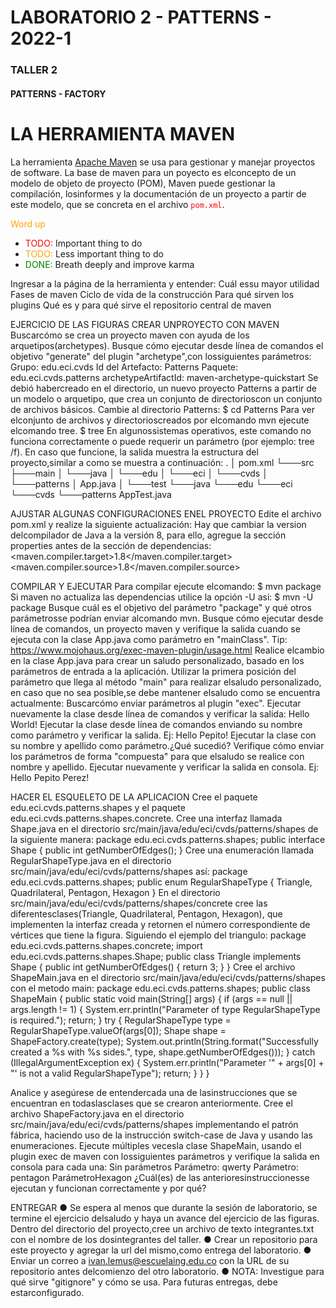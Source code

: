<style>
r { color: Red }
o { color: Orange }
g { color: Green }
</style>

# LABORATORIO 2 - PATTERNS - 2022-1

### TALLER 2
#### PATTERNS - FACTORY

# LA HERRAMIENTA MAVEN
La herramienta [Apache Maven](https://maven.apache.org/what-is-maven.html) se usa para gestionar y manejar proyectos de software. La base de maven para un poyecto es elconcepto de un modelo de
objeto de proyecto (POM), Maven puede gestionar la compilación, losinformes y la documentación de un proyecto a partir de este modelo, que se concreta en
el archivo <span style="color:red">`pom.xml`</span>.

<span style="color:orange;">Word up</span>
- <r>TODO:</r> Important thing to do
- <o>TODO:</o> Less important thing to do
- <g>DONE:</g> Breath deeply and improve karma

Ingresar a la página de la herramienta y entender:
Cuál essu mayor utilidad
Fases de maven
Ciclo de vida de la construcción
Para qué sirven los plugins
Qué es y para qué sirve el repositorio central de maven

EJERCICIO DE LAS FIGURAS
CREAR UNPROYECTO CON MAVEN
Buscarcómo se crea un proyecto maven con ayuda de los arquetipos(archetypes).
Busque cómo ejecutar desde línea de comandos el objetivo "generate" del plugin "archetype",con lossiguientes
parámetros: Grupo: edu.eci.cvds
Id del Artefacto: Patterns
Paquete: edu.eci.cvds.patterns
archetypeArtifactId: maven-archetype-quickstart
Se debió habercreado en el directorio, un nuevo proyecto Patterns a partir de un modelo o arquetipo, que crea un conjunto de directorioscon un conjunto
de archivos básicos.
Cambie al directorio Patterns:
$ cd Patterns
Para ver elconjunto de archivos y directorioscreados por elcomando mvn ejecute elcomando tree.
$ tree
En algunossistemas operativos, este comando no funciona correctamente o puede requerir un parámetro (por ejemplo: tree /f). En caso que funcione, la
salida muestra la estructura del proyecto,similar a como se muestra a continuación:
.
│ pom.xml
└───src
├───main
│ └───java
│ └───edu
│ └───eci
│ └───cvds
│ └───patterns
│ App.java
│
└───test
└───java
└───edu
└───eci
└───cvds
└───patterns
AppTest.java

AJUSTAR ALGUNAS CONFIGURACIONES ENEL PROYECTO
Edite el archivo pom.xml y realize la siguiente actualización:
Hay que cambiar la version delcompilador de Java a la versión 8, para ello, agregue la sección properties antes de la sección de
dependencias: <properties>
<maven.compiler.target>1.8</maven.compiler.target>
<maven.compiler.source>1.8</maven.compiler.source>
</properties>

COMPILAR Y EJECUTAR
Para compilar ejecute elcomando:
$ mvn package
Si maven no actualiza las dependencias utilice la opción -U asi:
$ mvn -U package
Busque cuál es el objetivo del parámetro "package" y qué otros parámetrosse podrían enviar alcomando mvn.
Busque cómo ejecutar desde línea de comandos, un proyecto maven y verifique la salida cuando se ejecuta con la clase App.java como parámetro en
"mainClass". Tip: https://www.mojohaus.org/exec-maven-plugin/usage.html
Realice elcambio en la clase App.java para crear un saludo personalizado, basado en los parámetros de entrada a la aplicación. Utilizar la primera
posición del parámetro que llega al método "main" para realizar elsaludo personalizado, en caso que no sea posible,se debe mantener elsaludo como se
encuentra actualmente:
Buscarcómo enviar parámetros al plugin "exec".
Ejecutar nuevamente la clase desde línea de comandos y verificar la salida: Hello World!
Ejecutar la clase desde línea de comandos enviando su nombre como parámetro y verificar la salida. Ej: Hello Pepito!
Ejecutar la clase con su nombre y apellido como parámetro.¿Qué sucedió?
Verifique cómo enviar los parámetros de forma "compuesta" para que elsaludo se realice con nombre y apellido.
Ejecutar nuevamente y verificar la salida en consola. Ej: Hello Pepito Perez!

HACER EL ESQUELETO DE LA APLICACION
Cree el paquete edu.eci.cvds.patterns.shapes y el paquete edu.eci.cvds.patterns.shapes.concrete.
Cree una interfaz llamada Shape.java en el directorio src/main/java/edu/eci/cvds/patterns/shapes de la siguiente manera:
package edu.eci.cvds.patterns.shapes;
public interface Shape {
public int getNumberOfEdges();
}
Cree una enumeración llamada RegularShapeType.java en el directorio src/main/java/edu/eci/cvds/patterns/shapes
así: package edu.eci.cvds.patterns.shapes;
public enum RegularShapeType {
Triangle, Quadrilateral, Pentagon, Hexagon
}
En el directorio src/main/java/edu/eci/cvds/patterns/shapes/concrete cree las diferentesclases(Triangle, Quadrilateral, Pentagon,
Hexagon), que implementen la interfaz creada y retornen el número correspondiente de vértices que tiene la figura. Siguiendo el ejemplo del
triangulo:
package edu.eci.cvds.patterns.shapes.concrete;
import edu.eci.cvds.patterns.shapes.Shape;
public class Triangle implements Shape {
public int getNumberOfEdges() {
return 3;
}
}
Cree el archivo ShapeMain.java en el directorio src/main/java/edu/eci/cvds/patterns/shapes con el metodo
main: package edu.eci.cvds.patterns.shapes;
public class ShapeMain {
public static void main(String[] args) {
if (args == null || args.length != 1) {
System.err.println("Parameter of type RegularShapeType is required.");
return;
}
try {
RegularShapeType type = RegularShapeType.valueOf(args[0]);
Shape shape = ShapeFactory.create(type);
System.out.println(String.format("Successfully created a %s with %s sides.", type,
shape.getNumberOfEdges()));
} catch (IllegalArgumentException ex) {
System.err.println("Parameter '" + args[0] + "' is not a valid RegularShapeType"); return;
}
}
}

Analice y asegúrese de entendercada una de lasinstrucciones que se encuentran en todaslasclases que se crearon anteriormente. Cree el archivo
ShapeFactory.java en el directorio src/main/java/edu/eci/cvds/patterns/shapes implementando el patrón fábrica, haciendo uso de la
instrucción switch-case de Java y usando las enumeraciones.
Ejecute múltiples vecesla clase ShapeMain, usando el plugin exec de maven con lossiguientes parámetros y verifique la salida en consola para cada una:
Sin parámetros
Parámetro: qwerty
Parámetro: pentagon
ParámetroHexagon
¿Cuál(es) de las anterioresinstruccionesse ejecutan y funcionan correctamente y por qué?

ENTREGAR
● Se espera al menos que durante la sesión de laboratorio, se termine el ejercicio delsaludo y haya un avance del ejercicio de las figuras.
Dentro del directorio del proyecto,cree un archivo de texto integrantes.txt con el nombre de los dosintegrantes del taller.
● Crear un repositorio para este proyecto y agregar la url del mismo,como entrega del laboratorio.
● Enviar un correo a ivan.lemus@escuelaing.edu.co con la URL de su repositorio antes delcomienzo del otro laboratorio.
● NOTA: Investigue para qué sirve "gitignore" y cómo se usa. Para futuras entregas, debe estarconfigurado.
